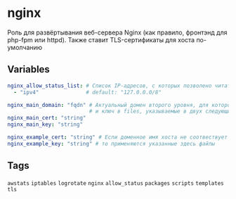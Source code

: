 # nginx
Роль для развёртывания веб-сервера Nginx (как правило, фронтэнд для php-fpm или httpd). Также ставит TLS-сертификаты для хоста по-умолчанию
## Variables
```yaml
nginx_allow_status_list: # Список IP-адресов, с которых позволено читать страницу статуса Nginx
  - "ipv4"               # default: "127.0.0.0/8"

nginx_main_domain: "fqdn" # Актуальный домен второго уровня, для которого существуют сертификат
                          # и ключ в files, указываемые в двух следующих переменных:
nginx_main_cert: "string"
nginx_main_key: "string"

nginx_example_cert: "string" # Если доменное имя хоста не соотвествует домену nginx_main_domain,
nginx_example_key: "string" # то применяются указанные здесь файлы
```
## Tags
`awstats` `iptables` `logrotate` `nginx` `allow_status` `packages` `scripts` `templates` `tls`


